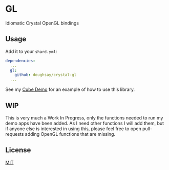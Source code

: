 # GL

Idiomatic Crystal OpenGL bindings

## Usage

Add it to your `shard.yml`:

```yml
dependencies:
  ...
  gl:
    github: doughsay/crystal-gl
  ...
```

See my [Cube Demo](https://github.com/doughsay/crystal-cube) for an example of how to use this library.

## WIP

This is very much a Work In Progress, only the functions needed to run my demo apps have been added. As I need other functions I will add them, but if anyone else is interested in using this, please feel free to open pull-requests adding OpenGL functions that are missing.

## License

[MIT](LICENSE)
